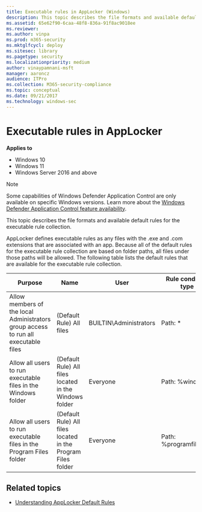 ```yaml
---
title: Executable rules in AppLocker (Windows)
description: This topic describes the file formats and available default rules for the executable rule collection.
ms.assetid: 65e62f90-6caa-48f8-836a-91f8ac9018ee
ms.reviewer: 
ms.author: vinpa
ms.prod: m365-security
ms.mktglfcycl: deploy
ms.sitesec: library
ms.pagetype: security
ms.localizationpriority: medium
author: vinaypamnani-msft
manager: aaroncz
audience: ITPro
ms.collection: M365-security-compliance
ms.topic: conceptual
ms.date: 09/21/2017
ms.technology: windows-sec
---
```


# Executable rules in AppLocker

**Applies to**

- Windows 10
- Windows 11
- Windows Server 2016 and above

>[!NOTE]
>Some capabilities of Windows Defender Application Control are only available on specific Windows versions. Learn more about the [Windows Defender Application Control feature availability](/windows/security/threat-protection/windows-defender-application-control/feature-availability).

This topic describes the file formats and available default rules for the executable rule collection.

AppLocker defines executable rules as any files with the .exe and .com extensions that are associated with an app. Because all of the default rules for the executable rule collection are based on folder paths, all files under those paths will be allowed. The following table lists the default rules that are available for the executable rule collection.

| Purpose | Name | User | Rule condition type |
| - | - | - | - |
| Allow members of the local Administrators group access to run all executable files | (Default Rule) All files| BUILTIN\Administrators | Path: * |
| Allow all users to run executable files in the Windows folder| (Default Rule) All files located in the Windows folder| Everyone| Path: %windir%\*| 
| Allow all users to run executable files in the Program Files folder | (Default Rule) All files located in the Program Files folder| Everyone | Path: %programfiles%\*| 
 
## Related topics

- [Understanding AppLocker Default Rules](understanding-applocker-default-rules.md)
